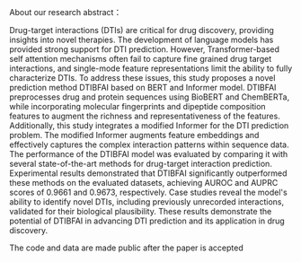 About our research abstract：

Drug-target interactions (DTIs) are critical for drug discovery, providing insights into novel therapies. The development of language models has provided strong support for DTI prediction. However, Transformer-based self attention mechanisms often fail to capture fine grained drug target interactions, and single-mode feature representations limit the ability to fully characterize DTIs. To address these issues, this study proposes a novel prediction method DTIBFAI based on BERT and Informer model. DTIBFAI preprocesses drug and protein sequences using BioBERT and ChemBERTa, while incorporating molecular fingerprints and dipeptide composition features to augment the richness and representativeness of the features. Additionally, this study integrates a modified Informer for the DTI prediction problem. The modified Informer augments feature embeddings and effectively captures the complex interaction patterns within sequence data. The performance of the DTIBFAI model was evaluated by comparing it with several state-of-the-art methods for drug-target interaction prediction. Experimental results demonstrated that DTIBFAI significantly outperformed these methods on the evaluated datasets, achieving AUROC and AUPRC scores of 0.9661 and 0.9673, respectively. Case studies reveal the model's ability to identify novel DTIs, including previously unrecorded interactions, validated for their biological plausibility. These results demonstrate the potential of DTIBFAI in advancing DTI prediction and its application in drug discovery. 

The code and data are made public after the paper is accepted
